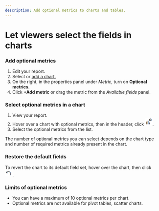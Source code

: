 ```yaml
---
description: Add optional metrics to charts and tables.
---
```


# Let viewers select the fields in charts

### Add optional metrics <a href="#add-optional-metrics" id="add-optional-metrics"></a>

1. Edit your report.
2. Select or [add a chart.](broken-reference)
3. On the right, in the properties panel under _Metric_, turn on **Optional metrics**.
4. Click **+Add metric** or drag the metric from the _Available fields_ panel.

### Select optional metrics in a chart <a href="#select-optional-metrics-in-a-chart" id="select-optional-metrics-in-a-chart"></a>

1. View your report.
2. Hover over a chart with optional metrics, then in the header, click <img src="../../../.gitbook/assets/image (872).png" alt="" data-size="line">.
3. Select the optional metrics from the list.

The number of optional metrics you can select depends on the chart type and number of required metrics already present in the chart.&#x20;

### Restore the default fields <a href="#restore-the-default-fields" id="restore-the-default-fields"></a>

To revert the chart to its default field set, hover over the chart, then click <img src="../../../.gitbook/assets/image (1808).png" alt="" data-size="line">.

### Limits of optional metrics <a href="#limits" id="limits"></a>

* You can have a maximum of 10 optional metrics per chart.
* Optional metrics are not available for pivot tables, scatter charts.
